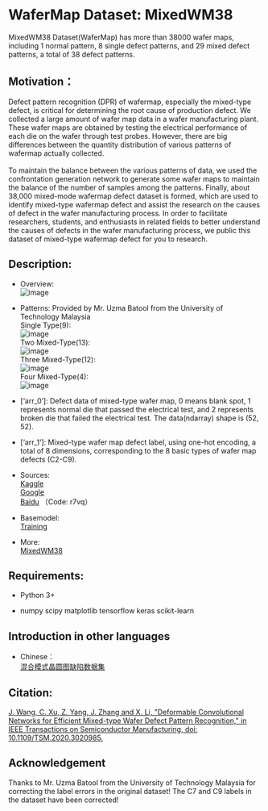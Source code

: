 # WaferMap Dataset: MixedWM38

MixedWM38 Dataset(WaferMap) has more than 38000 wafer maps, including 1 normal pattern, 8 single defect patterns, and 29 mixed defect patterns, a total of 38 defect patterns.

## Motivation：
Defect pattern recognition (DPR) of wafermap, especially the mixed-type defect, is critical for determining the root cause of production defect.
We collected a large amount of wafer map data in a wafer manufacturing plant. These wafer maps are obtained by testing the electrical performance of each die on the wafer through test probes. However, there are big differences between the quantity distribution of various patterns of wafermap actually collected.\
\
To maintain the balance between the various patterns of data, we used the confrontation generation network to generate some wafer maps to maintain the balance of the number of samples among the patterns. Finally, about 38,000 mixed-mode wafermap defect dataset is formed, which are used to identify mixed-type wafermap defect and assist the research on the causes of defect in the wafer manufacturing process. In order to facilitate researchers, students, and enthusiasts in related fields to better understand the causes of defects in the wafer manufacturing process, we public this dataset of mixed-type wafermap defect for you to research.

## Description:

* Overview:\
![image](master/Dataset%20Figure/Wafer%20Map.png)

* Patterns: Provided by Mr. Uzma Batool from the University of Technology Malaysia\
Single Type(9):\
![image](master/Dataset%20Figure/Single-Type.png)\
Two Mixed-Type(13):\
![image](master/Dataset%20Figure/Mixed-Type-2.png)\
Three Mixed-Type(12):\
![image](master/Dataset%20Figure/Mixed-Type-3.png)\
Four Mixed-Type(4):\
![image](master/Dataset%20Figure/Mixed-Type-4.png)
* [‘arr_0’]: Defect data of mixed-type wafer map, 0 means blank spot, 1 represents normal die that passed the electrical test, and 2 represents broken die that failed the electrical test. The data(ndarray) shape is (52, 52).
* [‘arr_1’]: Mixed-type wafer map defect label, using one-hot encoding, a total of 8 dimensions, corresponding to the 8 basic types of wafer map defects (C2-C9).

* Sources:\
[Kaggle](https://www.kaggle.com/co1d7era/mixedtype-wafer-defect-datasets)\
[Google](https://drive.google.com/file/d/1M59pX-lPqL9APBIbp2AKQRTvngeUK8Va/view?usp=sharing)\
[Baidu](https://pan.baidu.com/s/1vOVzqByiE3VlhSZgvnGv7w) （Code: r7vq） 

* Basemodel:\
[Training](https://github.com/Junliangwangdhu/WaferMap/blob/master/trian_mutil_label.py)

* More:\
[MixedWM38](https://ieeexplore.ieee.org/document/9184890/)

## Requirements:

* Python 3+

* numpy scipy matplotlib tensorflow keras scikit-learn

## Introduction in other languages
* Chinese：\
[混合模式晶圆图缺陷数据集](https://tianchi.aliyun.com/dataset/dataDetail?dataId=77328)

## Citation:
[J. Wang, C. Xu, Z. Yang, J. Zhang and X. Li, "Deformable Convolutional Networks for Efficient Mixed-type Wafer Defect Pattern Recognition," in IEEE Transactions on Semiconductor Manufacturing, doi: 10.1109/TSM.2020.3020985.](https://ieeexplore.ieee.org/document/9184890/)

## Acknowledgement

Thanks to Mr. Uzma Batool from the University of Technology Malaysia for correcting the label errors in the original dataset! The C7 and C9 labels in the dataset have been corrected!


